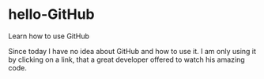 # hello-GitHub
Learn how to use GitHub

Since today I have no idea about GitHub and how to use it.
I am only using it by clicking on a link, that a great developer offered to watch his amazing code.
